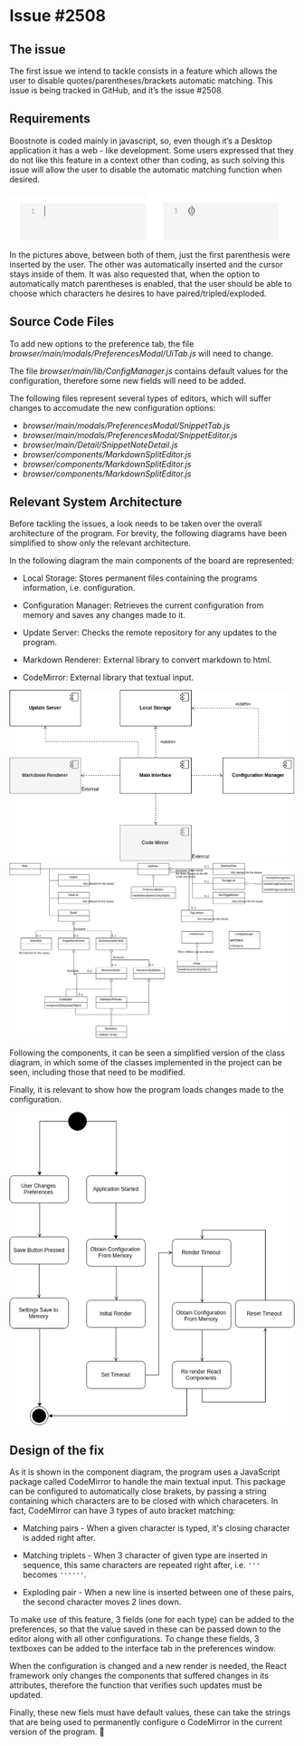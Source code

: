 # Issue #2508

## The issue

The first issue we intend to tackle consists in a feature which allows the user to disable quotes/parentheses/brackets automatic matching. This issue is being tracked in GitHub, and it’s the issue #2508.

## Requirements

Boostnote is coded mainly in javascript, so,  even though it’s a Desktop application it has a web - like development. 
Some users expressed that they do not like this feature in a context other than coding, as such solving this issue will allow the user to disable the automatic matching function when desired.

![No Brackets](noBracketsEx.png)
![With Brackets](bracketsEx.png)

In the pictures above, between both of them,  just the first parenthesis were inserted by the user. The other was automatically inserted and the cursor stays inside of them.
It was also requested that, when the option to automatically match parentheses is enabled, that the user should be able to choose which characters he desires to have paired/tripled/exploded.

## Source Code Files

To add new options to the preference tab, the file *browser/main/modals/PreferencesModal/UiTab.js* will need to change.

    
The file *browser/main/lib/ConfigManager.js* contains default values for the configuration, therefore some new fields will need to be added.

The following files represent several types of editors, which will suffer changes to accomudate the new configuration options:

* *browser/main/modals/PreferencesModal/SnippetTab.js*
* *browser/main/modals/PreferencesModal/SnippetEditor.js*
* *browser/main/Detail/SnippetNoteDetail.js*
* *browser/components/MarkdownSplitEditor.js*
* *browser/components/MarkdownSplitEditor.js*
* *browser/components/MarkdownSplitEditor.js*

## Relevant System Architecture

Before tackling the issues, a look needs to be taken over the overall architecture of the program. For brevity, the following diagrams have been simplified to show only the relevant architecture.

In the following diagram the main components of the board are represented: 

* Local Storage: Stores permanent files containing the programs information, i.e. configuration.

* Configuration Manager: Retrieves the current configuration from memory and saves any changes made to it.

* Update Server: Checks the remote repository for any updates to the program.

* Markdown Renderer: External library to convert markdown to html.

* CodeMirror: External library that textual input.

![Component Diagram](componentDiagram.png)
![Class Diagram](classDiagram.png)

Following the components, it can be seen a simplified version of the class diagram, in which some of the classes implemented in the project can be seen, including those that need to be modified.

Finally, it is relevant to show how the program loads changes made to the configuration.

![Activity Diagram](activityDiagram.png)


    
## Design of the fix
    
As it is shown in the component diagram, the program uses a JavaScript package called CodeMirror to handle the main textual input. This package can be configured to automatically close brakets, by passing a string containing which characters are to be closed with which characeters. In fact, CodeMirror can have 3 types of auto bracket matching:

* Matching pairs - When a given character is typed, it's closing character is added right after.

* Matching triplets - When 3 character of given type are inserted in sequence, this same characters are repeated right after, i.e. `'''` becomes `''''''`.

* Exploding pair - When a new line is inserted between one of these pairs, the second character moves 2 lines down.


To make use of this feature, 3 fields (one for each type) can be added to the preferences, so that the value saved in these can be passed down to the editor along with all other configurations. To change these fields, 3 textboxes can be added to the interface tab in the preferences window.

When the configuration is changed and a new render is needed, the React framework only changes the components that suffered changes in its attributes, therefore the function that verifies such updates must be updated.

Finally, these new fiels must have default values, these can take the strings that are being used to permanently configure o CodeMirror in the current version of the program.

